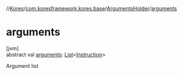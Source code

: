 //[Kores](../../../index.md)/[com.koresframework.kores.base](../index.md)/[ArgumentsHolder](index.md)/[arguments](arguments.md)

# arguments

[jvm]\
abstract val [arguments](arguments.md): [List](https://kotlinlang.org/api/latest/jvm/stdlib/kotlin.collections/-list/index.html)<[Instruction](../../com.koresframework.kores/-instruction/index.md)>

Argument list
